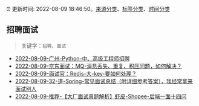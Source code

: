 :alarm_clock: 更新时间: 2022-08-09 18:46:50。[来源分类](../README.md)、[标签分类](../TAGS.md)、[时间分类](../TIMELINE.md)

## 招聘面试


> 关键字：`招聘`、`面试`



- [2022-08-09-广州-Python-中、高级工程师招聘](https://www.v2ex.com/t/871783) 
- [2022-08-09-京东面试：MQ-消息丢失、重复、积压问题，如何解决？](https://toutiao.io/k/1unx53z) 
- [2022-08-09-面试官：Redis-大-key-要如何处理？](https://toutiao.io/k/adi7th7) 
- [2022-08-09-32-道-Spring-常见面试总结（附详细参考答案），我经常拿来面试别人](https://toutiao.io/k/vmbw17y) 
- [2022-08-09-推荐-【大厂面试真题解析】虾皮-Shopee-后端一面十四问](https://toutiao.io/k/pol71im) 